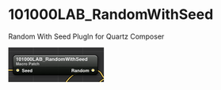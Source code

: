 101000LAB_RandomWithSeed
========================

Random With Seed PlugIn for Quartz Composer

![sample](http://github.com/k1LoW/101000LAB_RandomWithSeed/raw/master/screenshot.png)
